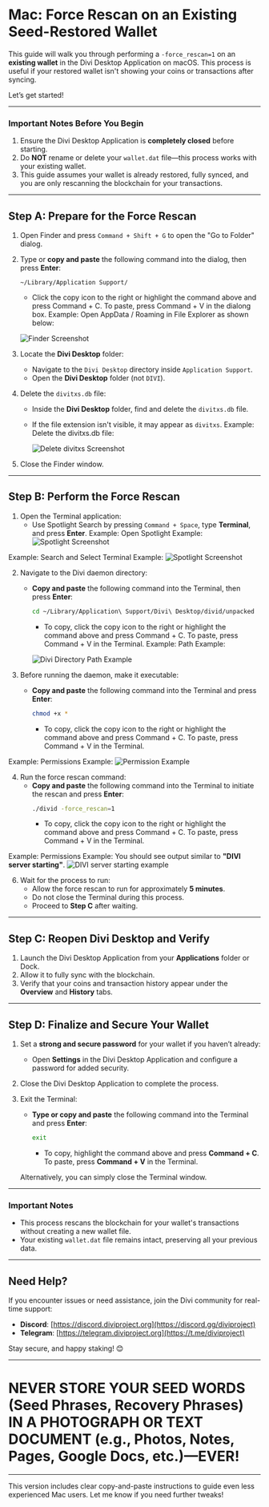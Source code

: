 # **Mac: Force Rescan on an Existing Seed-Restored Wallet**

This guide will walk you through performing a `-force_rescan=1` on an **existing wallet** in the Divi Desktop Application on macOS. This process is useful if your restored wallet isn't showing your coins or transactions after syncing.

Let’s get started!

---

### **Important Notes Before You Begin**
1. Ensure the Divi Desktop Application is **completely closed** before starting.
2. Do **NOT** rename or delete your `wallet.dat` file—this process works with your existing wallet.
3. This guide assumes your wallet is already restored, fully synced, and you are only rescanning the blockchain for your transactions.

---

## **Step A: Prepare for the Force Rescan**

1. Open Finder and press `Command + Shift + G` to open the "Go to Folder" dialog.
2. Type or **copy and paste** the following command into the dialog, then press **Enter**:
     ```
     ~/Library/Application Support/
     ```
     - Click the copy icon to the right or highlight the command above and press Command + C. To paste, press Command + V in the dialong box.
Example:
     Open AppData / Roaming in File Explorer as shown below:

     ![Finder Screenshot](https://github.com/7h3v01c3/tutorials/blob/main/images/osx/force_rescan/finder.jpg)

3. Locate the **Divi Desktop** folder:
   - Navigate to the `Divi Desktop` directory inside `Application Support`.
   - Open the **Divi Desktop** folder (not `DIVI`).

4. Delete the `divitxs.db` file:
   - Inside the **Divi Desktop** folder, find and delete the `divitxs.db` file.  
   - If the file extension isn't visible, it may appear as `divitxs`.
 Example:
     Delete the divitxs.db file:

     ![Delete divitxs Screenshot](https://github.com/7h3v01c3/tutorials/blob/main/images/osx/force_rescan/divi_desktop_directory.jpg)


5. Close the Finder window.

---

## **Step B: Perform the Force Rescan**

1. Open the Terminal application:
   - Use Spotlight Search by pressing `Command + Space`, type **Terminal**, and press **Enter**.
 Example:
     Open Spotlight Example:
     ![Spotlight Screenshot](https://github.com/7h3v01c3/tutorials/blob/main/images/osx/force_rescan/spotlight.jpg)

 Example:
     Search and Select Terminal Example:
     ![Spotlight Screenshot](https://github.com/7h3v01c3/tutorials/blob/main/images/osx/force_rescan/search_using_spotlight.jpg)

2. Navigate to the Divi daemon directory:
   - **Copy and paste** the following command into the Terminal, then press **Enter**:
     ```bash
     cd ~/Library/Application\ Support/Divi\ Desktop/divid/unpacked
     ```
     - To copy, click the copy icon to the right or highlight the command above and press Command + C. To paste, press Command + V in the Terminal.
Example:
     Path Example:

     ![Divi Directory Path Example](https://github.com/7h3v01c3/tutorials/blob/main/images/osx/force_rescan/past_in_path_to_osx_directory.jpg)

3. Before running the daemon, make it executable:
   - **Copy and paste** the following command into the Terminal and press **Enter**:
     ```bash
     chmod +x *
     ```
     - To copy, click the copy icon to the right or highlight the command above and press Command + C. To paste, press Command + V in the Terminal.

Example:
     Permissions Example:
     ![Permission Example](https://github.com/7h3v01c3/tutorials/blob/main/images/osx/force_rescan/paste_in_permissions.jpg)

4. Run the force rescan command:
   - **Copy and paste** the following command into the Terminal to initiate the rescan and press **Enter**:
     ```bash
     ./divid -force_rescan=1
     ```
     - To copy, click the copy icon to the right or highlight the command above and press Command + C. To paste, press Command + V in the Terminal.

Example:
     Permissions Example: 
     You should see output similar to **"DIVI server starting"**.
     ![DIVI server starting example](https://github.com/7h3v01c3/tutorials/blob/main/images/osx/force_rescan/paste_in_force_rescan_command.jpg)

6. Wait for the process to run:
   - Allow the force rescan to run for approximately **5 minutes**.  
   - Do not close the Terminal during this process.
   - Proceed to **Step C** after waiting.

---

## **Step C: Reopen Divi Desktop and Verify**

1. Launch the Divi Desktop Application from your **Applications** folder or Dock.
2. Allow it to fully sync with the blockchain.  
3. Verify that your coins and transaction history appear under the **Overview** and **History** tabs.

---

## **Step D: Finalize and Secure Your Wallet**

1. Set a **strong and secure password** for your wallet if you haven’t already:
   - Open **Settings** in the Divi Desktop Application and configure a password for added security.
2. Close the Divi Desktop Application to complete the process.
3. Exit the Terminal:
   - **Type or copy and paste** the following command into the Terminal and press **Enter**:
     ```bash
     exit
     ```
     - To copy, highlight the command above and press **Command + C**. To paste, press **Command + V** in the Terminal.

   Alternatively, you can simply close the Terminal window.

---

### **Important Notes**
- This process rescans the blockchain for your wallet's transactions without creating a new wallet file.  
- Your existing `wallet.dat` file remains intact, preserving all your previous data.

---

## **Need Help?**

If you encounter issues or need assistance, join the Divi community for real-time support:

- **Discord**: [https://discord.diviproject.org](https://discord.gg/diviproject)  
- **Telegram**: [https://telegram.diviproject.org](https://t.me/diviproject)  

Stay secure, and happy staking! 😊

---

# **NEVER STORE YOUR SEED WORDS (Seed Phrases, Recovery Phrases) IN A PHOTOGRAPH OR TEXT DOCUMENT (e.g., Photos, Notes, Pages, Google Docs, etc.)—EVER!**

--- 

This version includes clear copy-and-paste instructions to guide even less experienced Mac users. Let me know if you need further tweaks!
